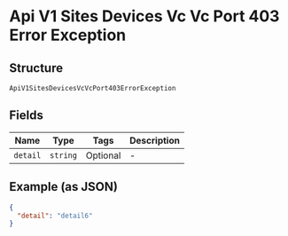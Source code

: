 
# Api V1 Sites Devices Vc Vc Port 403 Error Exception

## Structure

`ApiV1SitesDevicesVcVcPort403ErrorException`

## Fields

| Name | Type | Tags | Description |
|  --- | --- | --- | --- |
| `detail` | `string` | Optional | - |

## Example (as JSON)

```json
{
  "detail": "detail6"
}
```

